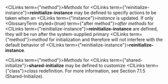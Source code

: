  



<ClLinks  term={"method"}><i>Methods</i></ClLinks> for <ClLinks  term={"reinitialize-instance"}><b>reinitialize-instance</b></ClLinks> may be defined to specify actions to be taken when an <ClLinks  term={"instance"}><i>instance</i></ClLinks> is updated. If only <GlossaryTerm styled={true} term={"after method"}><i>after methods</i></GlossaryTerm> for <ClLinks  term={"reinitialize-instance"}><b>reinitialize-instance</b></ClLinks> are defined, they will be run after the system-supplied primary <ClLinks  term={"method"}><i>method</i></ClLinks> for initialization and therefore will not interfere with the default behavior of <ClLinks  term={"reinitialize-instance"}><b>reinitialize-instance</b></ClLinks>. 



<ClLinks  term={"method"}><i>Methods</i></ClLinks> for <ClLinks  term={"shared-initialize"}><b>shared-initialize</b></ClLinks> may be defined to customize <ClLinks  term={"class"}><i>class</i></ClLinks> redefinition. For more information, see Section 7.1.5 (Shared-Initialize). 







 



 



